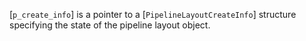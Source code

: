 [`p_create_info`] is a pointer to a [`PipelineLayoutCreateInfo`]
structure specifying the state of the pipeline layout object.